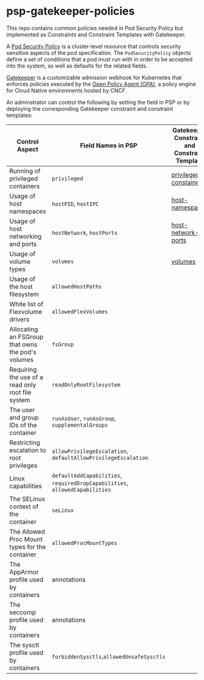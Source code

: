 # psp-gatekeeper-policies
This repo contains common policies needed in Pod Security Policy but implemented as Constraints and Constraint Templates with Gatekeeper.

A [Pod Security Policy](https://kubernetes.io/docs/concepts/policy/pod-security-policy/) is a cluster-level resource that controls security
sensitive aspects of the pod specification. The `PodSecurityPolicy` objects define a set of conditions that a pod must run with in order to be accepted into
the system, as well as defaults for the related fields.

[Gatekeeper](https://github.com/open-policy-agent/gatekeepe) is a customizable admission webhook for Kubernetes that enforces policies executed by the [Open Policy Agent (OPA)](https://www.openpolicyagent.org), a policy engine for Cloud Native environments hosted by CNCF.

An adminstrator can control the following by setting the field in PSP or by deploying the corresponding Gatekeeper constraint and constraint templates:

| Control Aspect                                      | Field Names in PSP                          | Gatekeeper Constraint and Constraint Template     |
| ----------------------------------------------------| ------------------------------------------- | ------------------------------------------------- |
| Running of privileged containers                    | `privileged`                                | [privileged-constainers](../../tree/master/privileged-containers)  |
| Usage of host namespaces                            | `hostPID`, `hostIPC`                        | [host-namespaces](../../tree/master/host-namespaces)                |
| Usage of host networking and ports                  | `hostNetwork`, `hostPorts`                  | [host-network-ports](../../tree/master/host-network-ports)          |
| Usage of volume types                               | `volumes`                                   | [volumes](../../tree/master/volumes)                                |
| Usage of the host filesystem                        | `allowedHostPaths`                          |
| White list of Flexvolume drivers                    | `allowedFlexVolumes`                        |
| Allocating an FSGroup that owns the pod's volumes   | `fsGroup`                                   |
| Requiring the use of a read only root file system   | `readOnlyRootFilesystem`                    |
| The user and group IDs of the container             | `runAsUser`, `runAsGroup`, `supplementalGroups` |
| Restricting escalation to root privileges           | `allowPrivilegeEscalation`, `defaultAllowPrivilegeEscalation` |
| Linux capabilities                                  | `defaultAddCapabilities`, `requiredDropCapabilities`, `allowedCapabilities` |
| The SELinux context of the container                | `seLinux`                                   |
| The Allowed Proc Mount types for the container      | `allowedProcMountTypes`                     |
| The AppArmor profile used by containers             | annotations                                 |
| The seccomp profile used by containers              | annotations                                 |
| The sysctl profile used by containers               | `forbiddenSysctls`,`allowedUnsafeSysctls`   |                  |
